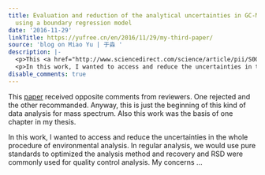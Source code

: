 ```yaml
---
title: Evaluation and reduction of the analytical uncertainties in GC-MS analysis
  using a boundary regression model
date: '2016-11-29'
linkTitle: https://yufree.cn/en/2016/11/29/my-third-paper/
source: 'blog on Miao Yu | 于淼 '
description: |-
  <p>This <a href="http://www.sciencedirect.com/science/article/pii/S0039914016309298">paper</a> received opposite comments from reviewers. One rejected and the other recommanded. Anyway, this is just the beginning of this kind of data analysis for mass spectrum. Also this work was the basis of one chapter in my thesis.</p>
  <p>In this work, I wanted to access and reduce the uncertainties in the whole procedure of environmental analysis. In regular analysis, we would use pure standards to optimized the analysis method and recovery and RSD were commonly used for quality control analysis. My concerns  ...
disable_comments: true
---
```

<p>This <a href="http://www.sciencedirect.com/science/article/pii/S0039914016309298">paper</a> received opposite comments from reviewers. One rejected and the other recommanded. Anyway, this is just the beginning of this kind of data analysis for mass spectrum. Also this work was the basis of one chapter in my thesis.</p>
<p>In this work, I wanted to access and reduce the uncertainties in the whole procedure of environmental analysis. In regular analysis, we would use pure standards to optimized the analysis method and recovery and RSD were commonly used for quality control analysis. My concerns  ...